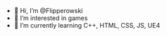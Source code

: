 - 👋 Hi, I’m @Flipperowski
- 👀 I’m interested in games
- 🌱 I’m currently learning C++, HTML, CSS, JS, UE4
